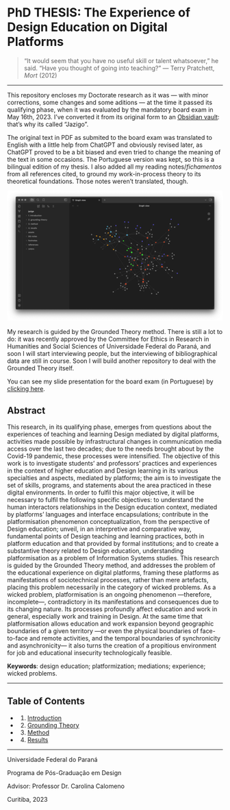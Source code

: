 # PhD THESIS: The Experience of Design Education on Digital Platforms

> “It would seem that you have no useful skill or talent whatsoever,” he said. “Have you thought of going into teaching?”
> ― Terry Pratchett, _Mort_ (2012)

---

This repository encloses my Doctorate research as it was — with minor corrections, some changes and some aditions — at the time it passed its qualifying phase, when it was evaluated by the mandatory board exam in May 16th, 2023. I’ve converted it from its original form to an [Obsidian vault](https://help.obsidian.md/Getting+started/Create+a+vault): that’s why its called “Jazigo”. 

The original text in PDF as submited to the board exam was translated to English with a little help from ChatGPT and obviously revised later, as ChatGPT proved to be a bit biased and even tried to change the meaning of the text in some occasions. The Portuguese version was kept, so this is a bilingual edition of my thesis. I also added all my reading notes/_fichamentos_ from all references cited, to ground my work-in-process theory to its theoretical foundations. Those notes weren’t translated, though.

![Graph view on Obsidian](graph-view.png)

My research is guided by the Grounded Theory method. There is still a lot to do: it was recently approved by the Committee for Ethics in Research in Humanities and Social Sciences of Universidade Federal do Paraná, and soon I will start interviewing people, but the interviewing of bibliographical data are still in course. Soon I will build another repository to deal with the Grounded Theory itself.

You can see my slide presentation for the board exam (in Portuguese) by [clicking here](http://fabianelima.com/UFPR/quali).


## Abstract
This research, in its qualifying phase, emerges from questions about the experiences of teaching and learning Design mediated by digital platforms, activities made possible by infrastructural changes in communication media access over the last two decades; due to the needs brought about by the Covid-19 pandemic, these processes were intensified. The objective of this work is to investigate students’ and professors’ practices and experiences in the context of higher education and Design learning in its various specialties and aspects, mediated by platforms; the aim is to investigate the set of skills, programs, and statements about the area practiced in these digital environments. In order to fulfil this major objective, it will be necessary to fulfil the following specific objectives: to understand the human interactors relationships in the Design education context, mediated by platforms’ languages and interface encapsulations; contribute in the platformisation phenomenon conceptualization, from the perspective of Design education; unveil, in an interpretive and comparative way, fundamental points of Design teaching and learning practices, both in platform education and that provided by formal institutions; and to create a substantive theory related to Design education, understanding platformisation as a problem of Information Systems studies. This research is guided by the Grounded Theory method, and addresses the problem of the educational experience on digital platforms, framing these platforms as manifestations of sociotechnical processes, rather than mere artefacts, placing this problem necessarily in the category of wicked problems. As a wicked problem, platformisation is an ongoing phenomenon —therefore, incomplete—, contradictory in its manifestations and consequences due to its changing nature. Its processes profoundly affect education and work in general, especially work and training in Design. At the same time that platformisation allows education and work expansion beyond geographic boundaries of a given territory —or even the physical boundaries of face-to-face and remote activities, and the temporal boundaries of synchronicity and asynchronicity— it also turns the creation of a propitious environment for job and educational insecurity technologically feasible.

**Keywords**: design education; platformization; mediations; experience; wicked problems.

---

## Table of Contents

- 1. [Introduction](https://github.com/fabianelima/jazigo/tree/main/jazigo/1.%20introduction)
- 2. [Grounding Theory](https://github.com/fabianelima/jazigo/tree/main/jazigo/2.%20grounding-theory)
- 3. [Method](https://github.com/fabianelima/jazigo/tree/main/jazigo/3.%20method)
- 4. [Results](https://github.com/fabianelima/jazigo/tree/main/jazigo/4.%20results)

---

Universidade Federal do Paraná

Programa de Pós-Graduação em Design

Advisor: Professor Dr. Carolina Calomeno

Curitiba, 2023